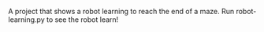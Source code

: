 A project that shows a robot learning to reach the end of a maze. Run robot-learning.py to see the robot learn!

